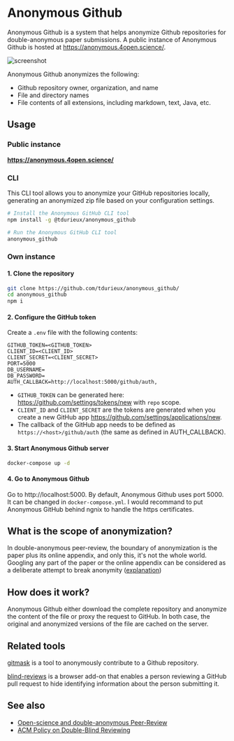 # Anonymous Github

Anonymous Github is a system that helps anonymize Github repositories for double-anonymous paper submissions. A public instance of Anonymous Github is hosted at https://anonymous.4open.science/.

![screenshot](https://user-images.githubusercontent.com/5577568/217193282-42f608d3-2b46-4ebc-90df-772f248605be.png)


Anonymous Github anonymizes the following:

- Github repository owner, organization, and name
- File and directory names
- File contents of all extensions, including markdown, text, Java, etc.

## Usage

### Public instance

**https://anonymous.4open.science/**

### CLI

This CLI tool allows you to anonymize your GitHub repositories locally, generating an anonymized zip file based on your configuration settings.

```bash
# Install the Anonymous GitHub CLI tool
npm install -g @tdurieux/anonymous_github

# Run the Anonymous GitHub CLI tool
anonymous_github
```

### Own instance

#### 1. Clone the repository

```bash
git clone https://github.com/tdurieux/anonymous_github/
cd anonymous_github
npm i
```

#### 2. Configure the GitHub token

Create a `.env` file with the following contents:

```env
GITHUB_TOKEN=<GITHUB_TOKEN>
CLIENT_ID=<CLIENT_ID>
CLIENT_SECRET=<CLIENT_SECRET>
PORT=5000
DB_USERNAME=
DB_PASSWORD=
AUTH_CALLBACK=http://localhost:5000/github/auth,
```

- `GITHUB_TOKEN` can be generated here: https://github.com/settings/tokens/new with `repo` scope.
- `CLIENT_ID` and `CLIENT_SECRET` are the tokens are generated when you create a new GitHub app https://github.com/settings/applications/new.
- The callback of the GitHub app needs to be defined as `https://<host>/github/auth` (the same as defined in AUTH_CALLBACK).

#### 3. Start Anonymous Github server

```bash
docker-compose up -d
```

#### 4. Go to Anonymous Github

Go to http://localhost:5000. By default, Anonymous Github uses port 5000. It can be changed in `docker-compose.yml`. I would recommand to put Anonymous GitHub behind ngnix to handle the https certificates.

## What is the scope of anonymization?

In double-anonymous peer-review, the boundary of anonymization is the paper plus its online appendix, and only this, it's not the whole world. Googling any part of the paper or the online appendix can be considered as a deliberate attempt to break anonymity ([explanation](https://www.monperrus.net/martin/open-science-double-blind))

## How does it work?

Anonymous Github either download the complete repository and anonymize the content of the file or proxy the request to GitHub. In both case, the original and anonymized versions of the file are cached on the server.

## Related tools

[gitmask](https://www.gitmask.com/) is a tool to anonymously contribute to a Github repository.

[blind-reviews](https://github.com/zombie/blind-reviews/) is a browser add-on that enables a person reviewing a GitHub pull request to hide identifying information about the person submitting it.

## See also

- [Open-science and double-anonymous Peer-Review](https://www.monperrus.net/martin/open-science-double-blind)
- [ACM Policy on Double-Blind Reviewing](https://dl.acm.org/journal/tods/DoubleBlindPolicy)
